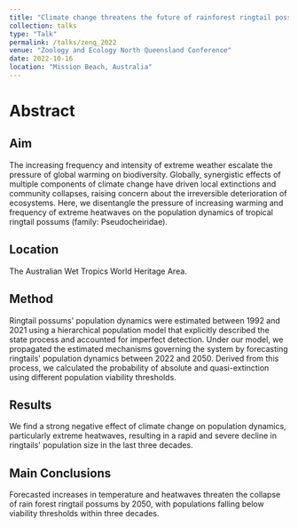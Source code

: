 ```yaml
---
title: "Climate change threatens the future of rainforest ringtail possums"
collection: talks
type: "Talk"
permalink: /talks/zenq_2022
venue: "Zoology and Ecology North Queensland Conference"
date: 2022-10-16
location: "Mission Beach, Australia"
---
```

# Abstract

## Aim
The increasing frequency and intensity of extreme weather escalate the pressure of global warming on biodiversity. Globally, synergistic effects of multiple components of climate change have driven local extinctions and community collapses, raising concern about the irreversible deterioration of ecosystems. Here, we disentangle the pressure of increasing warming and frequency of extreme heatwaves on the population dynamics of tropical ringtail possums (family: Pseudocheiridae).

## Location
The Australian Wet Tropics World Heritage Area.

## Method
Ringtail possums' population dynamics were estimated between 1992 and 2021 using a hierarchical population model that explicitly described the state process and accounted for imperfect detection. Under our model, we propagated the estimated mechanisms governing the system by forecasting ringtails' population dynamics between 2022 and 2050. Derived from this process, we calculated the probability of absolute and quasi-extinction using different population viability thresholds.

## Results
We find a strong negative effect of climate change on population dynamics, particularly extreme heatwaves, resulting in a rapid and severe decline in ringtails' population size in the last three decades.

## Main Conclusions
Forecasted increases in temperature and heatwaves threaten the collapse of rain forest ringtail possums by 2050, with populations falling below viability thresholds within three decades.
